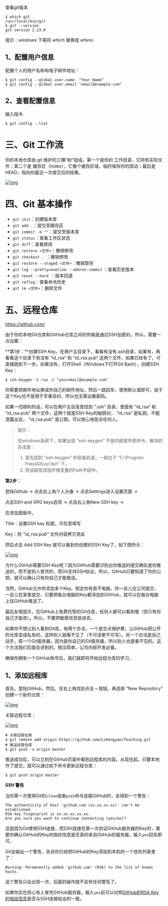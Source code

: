 查看git版本

```
$ which git
/usr/local/bin/git
$ git --version
git version 2.23.0
```

提示：windows 下需将 *which* 替换成 *where*.

## 1、配置用户信息

配置个人的用户名称和电子邮件地址：

```
$ git config --global user.name  "Your Name"
$ git config --global user.email "email@example.com"
```

## 2、查看配置信息

输入指令

```
$ git config --list
```

# 三、Git 工作流

你的本地仓库由 git 维护的三棵“树”组成。第一个是你的 工作目录，它持有实际文件；第二个是 缓存区（Index），它像个缓存区域，临时保存你的改动；最后是 HEAD，指向你最近一次提交后的结果。

[![img](https://github.com/LiHongyao/Blogs/raw/master/IMGS/git-trees.png)](https://github.com/LiHongyao/Blogs/blob/master/IMGS/git-trees.png)

# 四、Git 基本操作

- `git init`：创建版本库
- `git add .`：提交至缓存区
- `git commit -m ""`：提交至版本库
- `git status`：查看工作区状态
- `git diff`：查看修改
- `git restore <文件>`：撤销修改
- `git checkout . `：撤销修改
- `git restore --staged <文件>`：撤销暂存
- `git log --pretty=oneline --abbrev-commit` ：查看历史版本
- `git reset --hard `：版本回退
- `git reflog`：查看命令历史
- `git rm <文件>`：删除文件

# 五、远程仓库

https://github.com/

由于你的本地Git仓库和GitHub仓库之间的传输是通过SSH加密的，所以，需要一点设置：

**第1步：**创建SSH Key。在用户主目录下，看看有没有.ssh目录，如果有，再看看这个目录下有没有 ”id_rsa“ 和 ”id_rsa.pub“ 这两个文件，如果已经有了，可直接跳到下一步。如果没有，打开Shell（Windows下打开Git Bash），创建SSH Key：

```
$ ssh-keygen -t rsa -C "youremail@example.com"
```

你需要把邮件地址换成你自己的邮件地址，然后一路回车，使用默认值即可，由于这个Key也不是用于军事目的，所以也无需设置密码。

如果一切顺利的话，可以在用户主目录里找到 ”.ssh“ 目录，里面有 ”id_rsa“ 和 ”id_rsa.pub” 两个文件，这两个就是SSH Key的秘钥对， ”id_rsa“ 是私钥，不能泄露出去， ”id_rsa.pub” 是公钥，可以放心地告诉任何人。

> 提示：
>
> 在windows系统下，如果出现 “ssh-keygen” 不是内部或外部命令，解决的办法是：
>
> 1. 首先找到 “ssh-keygen” 的安装目录，一般位于 “C:\Program Files\Git\usr\bin” 下。
> 2. 将该路径添加环境变量的Path字段中。

**第2步：**

登陆Github -> 点击右上角个人头像 -> 点击Settings进入设置页面 ->

点击SSH and GPG keys选项 -> 点击右上角New SSH key ->

在添加面板中，

Title：设置SSH key 标题，可任意填写

Key：将 *”id_rsa.pub”* 文件内容拷贝至此

然后点击 Add SSH Key 就可以看到你创建的SSH Key了，如下图所示：

[![img](https://github.com/LiHongyao/Blogs/raw/master/IMGS/git-sshkey.png)](https://github.com/LiHongyao/Blogs/blob/master/IMGS/git-sshkey.png)

为什么GitHub需要SSH Key呢？因为GitHub需要识别出你推送的提交确实是你推送的，而不是别人冒充的，而Git支持SSH协议，所以，GitHub只要知道了你的公钥，就可以确认只有你自己才能推送。

当然，GitHub允许你添加多个Key。假定你有若干电脑，你一会儿在公司提交，一会儿在家里提交，只要把每台电脑的Key都添加到GitHub，就可以在每台电脑上往GitHub推送了。

最后友情提示，在GitHub上免费托管的Git仓库，任何人都可以看到喔（但只有你自己才能改）。所以，不要把敏感信息放进去。

如果你不想让别人看到Git库，有两个办法，一个是交点保护费，让GitHub把公开的仓库变成私有的，这样别人就看不见了（不可读更不可写）。另一个办法是自己动手，搭一个Git服务器，因为是你自己的Git服务器，所以别人也是看不见的。这个方法我们后面会讲到的，相当简单，公司内部开发必备。

确保你拥有一个GitHub账号后，我们就即将开始远程仓库的学习。

## 1、添加远程库

首先，登陆GitHub，然后，在右上角找到点击 `+` 按钮，再选择 “New Repository” 创建一个新的仓库：

[![img](https://github.com/LiHongyao/Blogs/raw/master/IMGS/git-create-repository.jpg)](https://github.com/LiHongyao/Blogs/blob/master/IMGS/git-create-repository.jpg)

关联远程仓库：

[![img](https://github.com/LiHongyao/Blogs/raw/master/IMGS/git-remote.jpg)](https://github.com/LiHongyao/Blogs/blob/master/IMGS/git-remote.jpg)

```
# 关联远程仓库
$ git remote add origin https://github.com/LiHongyao/Teaching.git
# 推送远程仓库
$ git push -u origin master
```

推送成功后，可以立刻在GitHub页面中看到远程库的内容。从现在起，只要本地作了提交，就可以通过如下命令更新远程仓库：

```
$ git push origin master
```

**SSH 警告**

当你第一次使用Git的`clone`或者`push`命令连接GitHub时，会得到一个警告：

```
The authenticity of host 'github.com (xx.xx.xx.xx)' can't be established.
RSA key fingerprint is xx.xx.xx.xx.xx.
Are you sure you want to continue connecting (yes/no)?
```

这是因为Git使用SSH连接，而SSH连接在第一次验证GitHub服务器的Key时，需要你确认GitHub的Key的指纹信息是否真的来自GitHub的服务器，输入`yes`回车即可。

Git会输出一个警告，告诉你已经把GitHub的Key添加到本机的一个信任列表里了：

```
Warning: Permanently added 'github.com' (RSA) to the list of known hosts.
```

这个警告只会出现一次，后面的操作就不会有任何警告了。

如果你实在担心有人冒充GitHub服务器，输入`yes`前可以对照[GitHub的RSA Key的指纹信息](https://help.github.com/articles/what-are-github-s-ssh-key-fingerprints/)是否与SSH连接给出的一致。